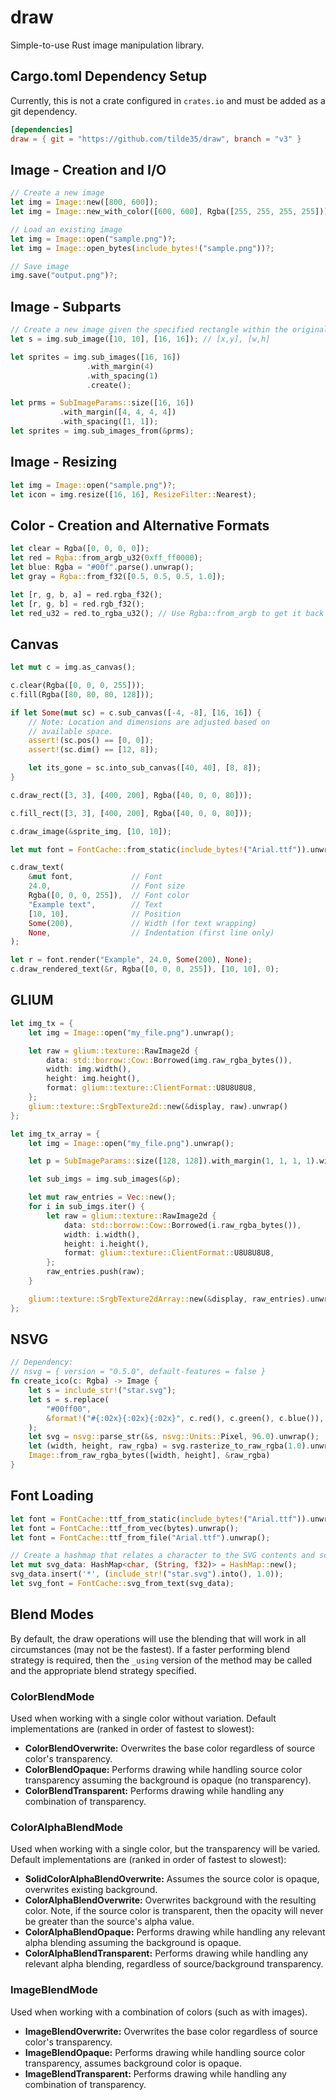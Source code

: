 # draw #

Simple-to-use Rust image manipulation library.

## Cargo.toml Dependency Setup ##

Currently, this is not a crate configured in `crates.io` and must
be added as a git dependency.

```toml
[dependencies]
draw = { git = "https://github.com/tilde35/draw", branch = "v3" }
```

## Image - Creation and I/O ##

```rust
// Create a new image
let img = Image::new([800, 600]);
let img = Image::new_with_color([600, 600], Rgba([255, 255, 255, 255]));

// Load an existing image
let img = Image::open("sample.png")?;
let img = Image::open_bytes(include_bytes!("sample.png"))?;

// Save image
img.save("output.png")?;
```

## Image - Subparts ##

```rust
// Create a new image given the specified rectangle within the original image
let s = img.sub_image([10, 10], [16, 16]); // [x,y], [w,h]

let sprites = img.sub_images([16, 16])
                 .with_margin(4)
                 .with_spacing(1)
                 .create();

let prms = SubImageParams::size([16, 16])
           .with_margin([4, 4, 4, 4])
           .with_spacing([1, 1]);
let sprites = img.sub_images_from(&prms);
```

## Image - Resizing ##

```rust
let img = Image::open("sample.png")?;
let icon = img.resize([16, 16], ResizeFilter::Nearest);
```

## Color - Creation and Alternative Formats ##

```rust
let clear = Rgba([0, 0, 0, 0]);
let red = Rgba::from_argb_u32(0xff_ff0000);
let blue: Rgba = "#00f".parse().unwrap();
let gray = Rgba::from_f32([0.5, 0.5, 0.5, 1.0]);

let [r, g, b, a] = red.rgba_f32();
let [r, g, b] = red.rgb_f32();
let red_u32 = red.to_rgba_u32(); // Use Rgba::from_argb to get it back
```

## Canvas ##

```rust
let mut c = img.as_canvas();

c.clear(Rgba([0, 0, 0, 255]));
c.fill(Rgba([80, 80, 80, 128]));

if let Some(mut sc) = c.sub_canvas([-4, -8], [16, 16]) {
    // Note: Location and dimensions are adjusted based on
    // available space.
    assert!(sc.pos() == [0, 0]);
    assert!(sc.dim() == [12, 8]);

    let its_gone = sc.into_sub_canvas([40, 40], [8, 8]);
}

c.draw_rect([3, 3], [400, 200], Rgba([40, 0, 0, 80]));

c.fill_rect([3, 3], [400, 200], Rgba([40, 0, 0, 80]));

c.draw_image(&sprite_img, [10, 10]);

let mut font = FontCache::from_static(include_bytes!("Arial.ttf")).unwrap();

c.draw_text(
    &mut font,             // Font
    24.0,                  // Font size
    Rgba([0, 0, 0, 255]),  // Font color
    "Example text",        // Text
    [10, 10],              // Position
    Some(200),             // Width (for text wrapping)
    None,                  // Indentation (first line only)
);

let r = font.render("Example", 24.0, Some(200), None);
c.draw_rendered_text(&r, Rgba([0, 0, 0, 255]), [10, 10], 0);
```

## GLIUM ##

```rust
let img_tx = {
    let img = Image::open("my_file.png").unwrap();

    let raw = glium::texture::RawImage2d {
        data: std::borrow::Cow::Borrowed(img.raw_rgba_bytes()),
        width: img.width(),
        height: img.height(),
        format: glium::texture::ClientFormat::U8U8U8U8,
    };
    glium::texture::SrgbTexture2d::new(&display, raw).unwrap()
};

let img_tx_array = {
    let img = Image::open("my_file.png").unwrap();

    let p = SubImageParams::size([128, 128]).with_margin(1, 1, 1, 1).with_spacing(1, 1);

    let sub_imgs = img.sub_images(&p);

    let mut raw_entries = Vec::new();
    for i in sub_imgs.iter() {
        let raw = glium::texture::RawImage2d {
            data: std::borrow::Cow::Borrowed(i.raw_rgba_bytes()),
            width: i.width(),
            height: i.height(),
            format: glium::texture::ClientFormat::U8U8U8U8,
        };
        raw_entries.push(raw);
    }

    glium::texture::SrgbTexture2dArray::new(&display, raw_entries).unwrap()
};
```

## NSVG ##

```rust
// Dependency:
// nsvg = { version = "0.5.0", default-features = false }
fn create_ico(c: Rgba) -> Image {
    let s = include_str!("star.svg");
    let s = s.replace(
        "#00ff00",
        &format!("#{:02x}{:02x}{:02x}", c.red(), c.green(), c.blue()),
    );
    let svg = nsvg::parse_str(&s, nsvg::Units::Pixel, 96.0).unwrap();
    let (width, height, raw_rgba) = svg.rasterize_to_raw_rgba(1.0).unwrap();
    Image::from_raw_rgba_bytes([width, height], &raw_rgba)
}
```

## Font Loading ##

```rust
let font = FontCache::ttf_from_static(include_bytes!("Arial.ttf")).unwrap();
let font = FontCache::ttf_from_vec(bytes).unwrap();
let font = FontCache::ttf_from_file("Arial.ttf").unwrap();

// Create a hashmap that relates a character to the SVG contents and scaling factor (between 0.0 and 1.0).
let mut svg_data: HashMap<char, (String, f32)> = HashMap::new();
svg_data.insert('*', (include_str!("star.svg").into(), 1.0));
let svg_font = FontCache::svg_from_text(svg_data);
```

## Blend Modes ##

By default, the draw operations will use the blending that will work in all circumstances (may not be the fastest).
If a faster performing blend strategy is required, then the `_using` version of the method may be called and the
appropriate blend strategy specified.

### ColorBlendMode ###

Used when working with a single color without variation. Default implementations
are (ranked in order of fastest to slowest):

* **ColorBlendOverwrite:** Overwrites the base color regardless of source color's transparency.
* **ColorBlendOpaque:** Performs drawing while handling source color transparency assuming the background is opaque (no transparency).
* **ColorBlendTransparent:** Performs drawing while handling any combination of transparency.

### ColorAlphaBlendMode ###

Used when working with a single color, but the transparency will be varied. Default
implementations are (ranked in order of fastest to slowest):

* **SolidColorAlphaBlendOverwrite:** Assumes the source color is opaque, overwrites existing background.
* **ColorAlphaBlendOverwrite:** Overwrites background with the resulting color. Note, if the source color is transparent, then the opacity will never be greater than the source's alpha value.
* **ColorAlphaBlendOpaque:** Performs drawing while handling any relevant alpha blending assuming the background is opaque.
* **ColorAlphaBlendTransparent:** Performs drawing while handling any relevant alpha blending, regardless of source/background transparency.

### ImageBlendMode ###

Used when working with a combination of colors (such as with images).

* **ImageBlendOverwrite:** Overwrites the base color regardless of source color's transparency.
* **ImageBlendOpaque:** Performs drawing while handling source color transparency, assumes background color is opaque.
* **ImageBlendTransparent:** Performs drawing while handling any combination of transparency.

